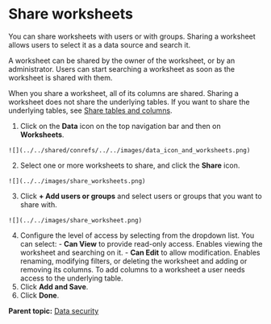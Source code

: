 # Share worksheets

You can share worksheets with users or with groups. Sharing a worksheet allows users to select it as a data source and search it.

A worksheet can be shared by the owner of the worksheet, or by an administrator. Users can start searching a worksheet as soon as the worksheet is shared with them.

When you share a worksheet, all of its columns are shared. Sharing a worksheet does not share the underlying tables. If you want to share the underlying tables, see [Share tables and columns](share_source_tables.html#).

1.   Click on the **Data** icon on the top navigation bar and then on **Worksheets**. 

    ![](../../shared/conrefs/../../images/data_icon_and_worksheets.png)

2.   Select one or more worksheets to share, and click the **Share** icon. 

    ![](../../images/share_worksheets.png)

3.   Click **+ Add users or groups** and select users or groups that you want to share with. 

    ![](../../images/share_worksheet.png)

4.   Configure the level of access by selecting from the dropdown list. You can select: 
    -   **Can View** to provide read-only access. Enables viewing the worksheet and searching on it.
    -   **Can Edit** to allow modification. Enables renaming, modifying filters, or deleting the worksheet and adding or removing its columns. To add columns to a worksheet a user needs access to the underlying table.
5.   Click **Add and Save**. 
6.   Click **Done**. 

**Parent topic:** [Data security](../../admin/data_security/sharing_security_overview.html)

